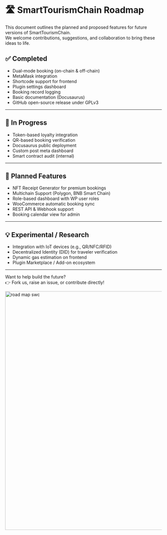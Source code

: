 # 🛣️ SmartTourismChain Roadmap

This document outlines the planned and proposed features for future versions of SmartTourismChain.  
We welcome contributions, suggestions, and collaboration to bring these ideas to life.

## ✅ Completed

- Dual-mode booking (on-chain & off-chain)
- MetaMask integration
- Shortcode support for frontend
- Plugin settings dashboard
- Booking record logging
- Basic documentation (Docusaurus)
- GitHub open-source release under GPLv3

---

## 🚧 In Progress

- Token-based loyalty integration
- QR-based booking verification
- Docusaurus public deployment
- Custom post meta dashboard
- Smart contract audit (internal)

---

## 🧪 Planned Features

- NFT Receipt Generator for premium bookings
- Multichain Support (Polygon, BNB Smart Chain)
- Role-based dashboard with WP user roles
- WooCommerce automatic booking sync
- REST API & Webhook support
- Booking calendar view for admin

---

## 💡 Experimental / Research

- Integration with IoT devices (e.g., QR/NFC/RFID)
- Decentralized Identity (DID) for traveler verification
- Dynamic gas estimation on frontend
- Plugin Marketplace / Add-on ecosystem

---

Want to help build the future?  
👉 Fork us, raise an issue, or contribute directly!

<img width="1024" height="768" alt="road map swc" src="https://github.com/user-attachments/assets/efaa2e30-0320-4714-95bc-3c47eafd40dd" />
